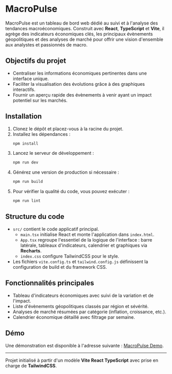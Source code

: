 # MacroPulse

MacroPulse est un tableau de bord web dédié au suivi et à l'analyse des tendances macroéconomiques. Construit avec **React**, **TypeScript** et **Vite**, il agrège des indicateurs économiques clés, les principaux évènements géopolitiques et des analyses de marché pour offrir une vision d'ensemble aux analystes et passionnés de macro.

## Objectifs du projet

- Centraliser les informations économiques pertinentes dans une interface unique.
- Faciliter la visualisation des évolutions grâce à des graphiques interactifs.
- Fournir un aperçu rapide des évènements à venir ayant un impact potentiel sur les marchés.

## Installation

1. Clonez le dépôt et placez-vous à la racine du projet.
2. Installez les dépendances :
   ```bash
   npm install
   ```
3. Lancez le serveur de développement :
   ```bash
   npm run dev
   ```
4. Générez une version de production si nécessaire :
   ```bash
   npm run build
   ```
5. Pour vérifier la qualité du code, vous pouvez exécuter :
   ```bash
   npm run lint
   ```

## Structure du code

- `src/` contient le code applicatif principal.
  - `main.tsx` initialise React et monte l'application dans `index.html`.
  - `App.tsx` regroupe l'essentiel de la logique de l'interface : barre latérale, tableaux d'indicateurs, calendrier et graphiques via **Recharts**.
  - `index.css` configure TailwindCSS pour le style.
- Les fichiers `vite.config.ts` et `tailwind.config.js` définissent la configuration de build et du framework CSS.

## Fonctionnalités principales

- Tableau d'indicateurs économiques avec suivi de la variation et de l'impact.
- Liste d'évènements géopolitiques classés par région et sévérité.
- Analyses de marché résumées par catégorie (inflation, croissance, etc.).
- Calendrier économique détaillé avec filtrage par semaine.

## Démo

Une démonstration est disponible à l'adresse suivante : [MacroPulse Demo](https://example.com/demo).

---

Projet initialisé à partir d'un modèle **Vite React TypeScript** avec prise en charge de **TailwindCSS**.


